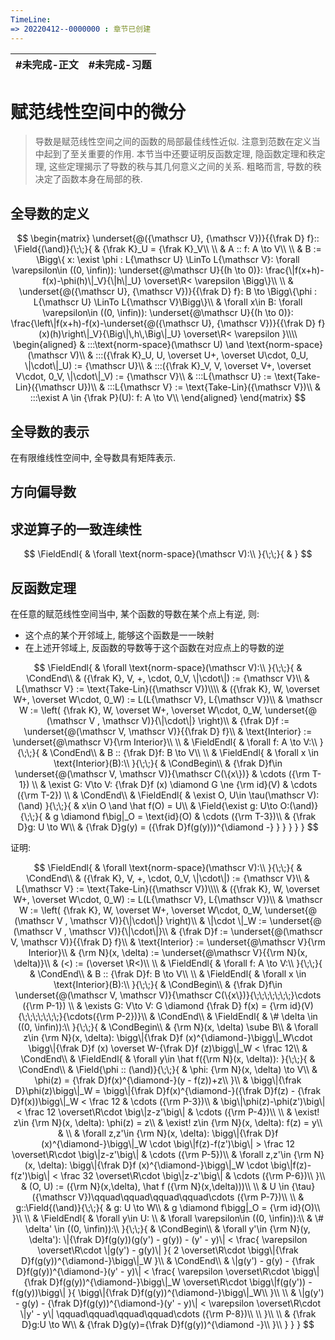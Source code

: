```yaml
---
TimeLine: 
=> 20220412--0000000 : 章节已创建
---
```

| #未完成-正文 | #未完成-习题 |
| ------------ | ------------ |

# 赋范线性空间中的微分

> 导数是赋范线性空间之间的函数的局部最佳线性近似. 注意到范数在定义当中起到了至关重要的作用. 
> 本节当中还要证明反函数定理, 隐函数定理和秩定理, 这些定理揭示了导数的秩与其几何意义之间的关系. 
> 粗略而言, 导数的秩决定了函数本身在局部的秩. 

## 全导数的定义

$$
\begin{matrix}
\underset{@({\mathscr U}, {\mathscr V})}{{\frak D} f}::
\Field{(\and)}{\;\;}{
    & {\frak K}_U = {\frak K}_V\\
    \\
    & A :: f: A \to V\\
    \\
    & B := \Bigg\{
        x: \exist \phi : L{\mathscr U} \LinTo L{\mathscr V}:
        \forall \varepsilon\in ((0, \infin)):
        \underset{@\mathscr U}{(h \to 0)}:
        \frac{\|f(x+h)-f(x)-\phi(h)\|_V}{\|h\|_U} \overset\R< \varepsilon
    \Bigg\}\\
    \\
    & \underset{@({\mathscr U}, {\mathscr V})}{{\frak D} f}: 
        B \to \Bigg\{\phi : L{\mathscr U} \LinTo L{\mathscr V}\Bigg\}\\
    & \forall x\in B: 
        \forall \varepsilon\in ((0, \infin)):
        \underset{@\mathscr U}{(h \to 0)}:
        \frac{\left\|f(x+h)-f(x)-\underset{@({\mathscr U}, {\mathscr V})}{{\frak D} f}(x)(h)\right\|_V}{\Big\|\,h\,\Big\|_U} \overset\R< \varepsilon
}\\\\
\begin{aligned}
    & :::\text{norm-space}(\mathscr U) \and \text{norm-space}(\mathscr V)\\
    & :::({\frak K}_U, U, \overset U+, \overset U\cdot, 0_U, \|\cdot\|_U) := {\mathscr U}\\
    & :::({\frak K}_V, V, \overset V+, \overset V\cdot, 0_V, \|\cdot\|_V) := {\mathscr V}\\
    & :::L{\mathscr U} := \text{Take-Lin}({\mathscr U})\\
    & :::L{\mathscr V} := \text{Take-Lin}({\mathscr V})\\
    & :::\exist A \in {\frak P}(U): f: A \to V\\ 
\end{aligned}
\end{matrix}
$$

## 全导数的表示

在有限维线性空间中, 全导数具有矩阵表示. 
$$
$$

## 方向偏导数

$$
$$

## 求逆算子的一致连续性

$$
\FieldEndl{
    & \forall \text{norm-space}(\mathscr V):\\
}{\;\;}{
    & 
}
$$

## 反函数定理

在任意的赋范线性空间当中, 某个函数的导数在某个点上有逆, 则: 
- 这个点的某个开邻域上, 能够这个函数是一一映射
- 在上述开邻域上, 反函数的导数等于这个函数在对应点上的导数的逆

$$
\FieldEndl{
    & \forall \text{norm-space}(\mathscr V):\\
}{\;\;}{
    & \CondEnd\\
    & ({\frak K}, V, +, \cdot, 0_V, \|\cdot\|) := {\mathscr V}\\
    & L{\mathscr V} := \text{Take-Lin}({\mathscr V})\\\\
    & ({\frak K}, W, \overset W+, \overset W\cdot, 0_W) := L(L{\mathscr V}, L{\mathscr V})\\
    & \mathscr W := \left(
        {\frak K}, W, \overset W+, \overset W\cdot, 0_W, 
        \underset{@ (\mathscr V , \mathscr V)}{\|\cdot\|}
    \right)\\
    & {\frak D}f := \underset{@(\mathscr V, \mathscr V)}{{\frak D} f}\\
    & \text{Interior} := \underset{@\mathscr V}{\rm Interior}\\
    \\
    & \FieldEndl{
        & \forall f: A \to V:\\
    }{\;\;}{
        & \CondEnd\\ 
        & B :: {\frak D}f: B \to V\\
        \\
        & \FieldEndl{
            & \forall x \in \text{Interior}(B):\\
        }{\;\;}{
            & \CondBegin\\
            & {\frak D}f\in \underset{@(\mathscr V, \mathscr V)}{\mathscr C(\{x\})}
                & \cdots ({\rm T-1}) \\
            & \exist G: V\to V: {\frak D}f (x) \diamond G \ne {\rm id}(V)
                & \cdots ({\rm T-2}) \\ 
            & \CondEnd\\
            & \FieldEndl{
                & \exist O, U\in \tau(\mathscr V):(\and) 
            }{\;\;}{
                & x\in O \and \hat f(O) = U\\
                & \Field{\exist g: U\to O:(\and)}{\;\;}{
                    & g \diamond f\big|_O = \text{id}(O) & \cdots ({\rm T-3})\\
                    & {\frak D}g: U \to W\\
                    & {\frak D}g(y) = ({\frak D}f(g(y)))^{\diamond -}
                }
            }
        }
    }
}
$$

证明: 

$$
\FieldEndl{
    & \forall \text{norm-space}(\mathscr V):\\
}{\;\;}{
    & \CondEnd\\
    & ({\frak K}, V, +, \cdot, 0_V, \|\cdot\|) := {\mathscr V}\\
    & L{\mathscr V} := \text{Take-Lin}({\mathscr V})\\\\
    & ({\frak K}, W, \overset W+, \overset W\cdot, 0_W) := L(L{\mathscr V}, L{\mathscr V})\\
    & \mathscr W := \left(
        {\frak K}, W, \overset W+, \overset W\cdot, 0_W, 
        \underset{@ (\mathscr V , \mathscr V)}{\|\cdot\|}
    \right)\\
    & \|\cdot \|_W := \underset{@ (\mathscr V , \mathscr V)}{\|\cdot\|}\\
    & {\frak D}f := \underset{@(\mathscr V, \mathscr V)}{{\frak D} f}\\
    & \text{Interior} := \underset{@\mathscr V}{\rm Interior}\\
    & {\rm N}(x, \delta) := \underset{@\mathscr V}{{\rm N}(x, \delta)}\\
    & (<) := (\overset \R<)\\
    \\
    & \FieldEndl{
        & \forall f: A \to V:\\
    }{\;\;}{
        & \CondEnd\\ 
        & B :: {\frak D}f: B \to V\\
        \\
        & \FieldEndl{
            & \forall x \in \text{Interior}(B):\\
        }{\;\;}{
            & \CondBegin\\
            & {\frak D}f\in \underset{@(\mathscr V, \mathscr V)}{\mathscr C(\{x\})}{\;\;\;\;\;\;\;}\cdots ({\rm P-1}) \\
            & \exists G: V\to V: G \diamond {\frak D} f(x) = {\rm id}(V){\;\;\;\;\;\;\;}{\cdots({\rm P-2})}\\
            & \CondEnd\\
            & \FieldEndl{
                & \# \delta \in ((0, \infin)):\\
            }{\;\;}{
                & \CondBegin\\
                & {\rm N}(x, \delta) \sube B\\
                & \forall z\in {\rm N}(x, \delta):
                    \bigg\|{\frak D}f (x)^{\diamond-}\bigg\|_W\cdot 
                    \bigg\|{\frak D}f (x) \overset W-{\frak D}f (z)\bigg\|_W < \frac 12\\
                & \CondEnd\\
                & \FieldEndl{
                    & \forall y\in \hat f({\rm N}(x, \delta)):
                }{\;\;}{
                    & \CondEnd\\
                    & \Field{\phi :: (\and)}{\;\;}{
                        & \phi: {\rm N}(x, \delta) \to V\\
                        & \phi(z) = {\frak D}f(x)^{\diamond-}(y - f(z))+z\\
                    }\\
                    & \bigg\|{\frak D}\phi(z)\bigg\|_W
                    = \bigg\|{\frak D}f(x)^{\diamond-}({\frak D}f(z) - {\frak D}f(x))\bigg\|_W < \frac 12
                        & \cdots ({\rm P-3})\\
                    & \big\|\phi(z)-\phi(z')\big\| < \frac 12 \overset\R\cdot \big\|z-z'\big\| & \cdots ({\rm P-4})\\
                    \\
                    & \exist! z\in {\rm N}(x, \delta): \phi(z) = z\\
                    & \exist! z\in {\rm N}(x, \delta): f(z) = y\\
                    & \\
                    & \forall z,z'\in {\rm N}(x, \delta):
                        \bigg\|{\frak D}f (x)^{\diamond-}\bigg\|_W
                          \cdot \big\|f(z)-f(z')\big\| > \frac 12 \overset\R\cdot \big\|z-z'\big\|
                        & \cdots ({\rm P-5})\\
                    & \forall z,z'\in {\rm N}(x, \delta):
                        \bigg\|{\frak D}f (x)^{\diamond-}\bigg\|_W
                          \cdot \big\|f(z)-f(z')\big\| < \frac 32 \overset\R\cdot \big\|z-z'\big\|
                        & \cdots ({\rm P-6})\\
                }\\
                & (O, U) := ({\rm N}(x,\delta), \hat f ({\rm N}(x,\delta)))\\
                \\
                & U \in {\tau}({\mathscr V})\qquad\qquad\qquad\qquad\cdots ({\rm P-7})\\
                \\
                & g::\Field{(\and)}{\;\;}{
                    & g: U \to W\\
                    & g \diamond f\bigg|_O = {\rm id}(O)\\
                }\\
                \\
                & \FieldEndl{
                    & \forall y\in U: \\
                    & \forall \varepsilon\in ((0, \infin)):\\
                    & \# \delta' \in ((0, \infin)):\\
                }{\;\;}{
                    & \CondBegin\\
                    & \forall y'\in {\rm N}(y, \delta'): 
                        \|{\frak D}f(g(y))(g(y') - g(y)) - (y' - y)\|
                        < \frac{
                            \varepsilon \overset\R\cdot \|g(y') - g(y)\|
                        }{
                            2 \overset\R\cdot \bigg\|{\frak D}f(g(y))^{\diamond-}\bigg\|_W
                        }\\
                    & \CondEnd\\
                    & \|g(y') - g(y) - {\frak D}f(g(y))^{\diamond-}(y' - y)\| 
                        < \frac{
                            \varepsilon \overset\R\cdot \bigg\|{\frak D}f(g(y))^{\diamond-}\bigg\|_W
                            \overset\R\cdot \bigg\|f(g(y')) - f(g(y))\bigg\|
                        }{
                            \bigg\|{\frak D}f(g(y))^{\diamond-}\bigg\|_W\\
                        }\\
                    \\
                    & \|g(y') - g(y) - {\frak D}f(g(y))^{\diamond-}(y' - y)\| < \varepsilon \overset\R\cdot \|y' - y\| \qquad\qquad\qquad\qquad\cdots ({\rm P-8})\\
                    \\
                }\\
                \\
                & {\frak D}g:U \to W\\
                & {\frak D}g(y)={\frak D}f(g(y))^{\diamond -}\\
            }\\
        }
    }
}
$$